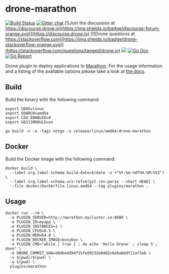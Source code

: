 # drone-marathon

[![Build Status](http://cloud.drone.io/api/badges/drone-plugins/drone-marathon/status.svg)](http://cloud.drone.io/drone-plugins/drone-marathon)
[![Gitter chat](https://badges.gitter.im/drone/drone.png)](https://gitter.im/drone/drone)
[![Join the discussion at https://discourse.drone.io](https://img.shields.io/badge/discourse-forum-orange.svg)](https://discourse.drone.io)
[![Drone questions at https://stackoverflow.com](https://img.shields.io/badge/drone-stackoverflow-orange.svg)](https://stackoverflow.com/questions/tagged/drone.io)
[![](https://images.microbadger.com/badges/image/plugins/marathon.svg)](https://microbadger.com/images/plugins/marathon "Get your own image badge on microbadger.com")
[![Go Doc](https://godoc.org/github.com/drone-plugins/drone-marathon?status.svg)](http://godoc.org/github.com/drone-plugins/drone-marathon)
[![Go Report](https://goreportcard.com/badge/github.com/drone-plugins/drone-marathon)](https://goreportcard.com/report/github.com/drone-plugins/drone-marathon)

Drone plugin to deploy applications to [Marathon](https://mesosphere.github.io/marathon/). For the usage information and a listing of the available options please take a look at [the docs](http://plugins.drone.io/drone-plugins/drone-marathon/).

## Build

Build the binary with the following command:

```console
export GOOS=linux
export GOARCH=amd64
export CGO_ENABLED=0
export GO111MODULE=on

go build -v -a -tags netgo -o release/linux/amd64/drone-marathon
```

## Docker

Build the Docker image with the following command:

```console
docker build \
  --label org.label-schema.build-date=$(date -u +"%Y-%m-%dT%H:%M:%SZ") \
  --label org.label-schema.vcs-ref=$(git rev-parse --short HEAD) \
  --file docker/Dockerfile.linux.amd64 --tag plugins/marathon .
```

## Usage

```console
docker run --rm \
  -e PLUGIN_SERVER=http://marathon.mycluster.io:8080 \
  -e PLUGIN_ID=myapp \
  -e PLUGIN_INSTANCES=1 \
  -e PLUGIN_CPUS=0.5 \
  -e PLUGIN_MEM=64.0 \
  -e PLUGIN_DOCKER_IMAGE=busybox \
  -e PLUGIN_CMD="while [ true ] ; do echo 'Hello Drone' ; sleep 5 ; done" \
  -e DRONE_COMMIT_SHA=d8dbe4d94f15fe89232e0402c6e8a0ddf21af3ab \
  -v $(pwd)/$(pwd) \
  -w $(pwd) \
  plugins/marathon
```

